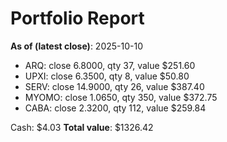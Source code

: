 # Portfolio Report
**As of (latest close)**: 2025-10-10

- ARQ: close 6.8000, qty 37, value $251.60
- UPXI: close 6.3500, qty 8, value $50.80
- SERV: close 14.9000, qty 26, value $387.40
- MYOMO: close 1.0650, qty 350, value $372.75
- CABA: close 2.3200, qty 112, value $259.84

Cash: $4.03
**Total value**: $1326.42